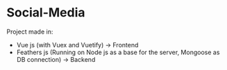 # Social-Media

Project made in:
- Vue js (with Vuex and Vuetify) -> Frontend
- Feathers js (Running on Node js as a base for the server, Mongoose as DB connection) -> Backend
